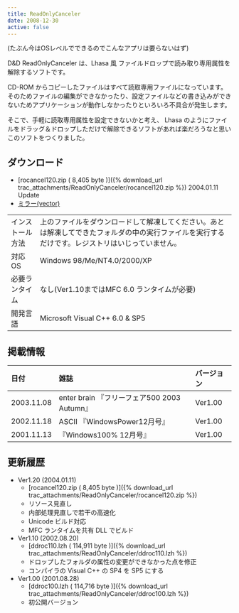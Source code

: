 ```yaml
---
title: ReadOnlyCanceler
date: 2008-12-30
active: false
---
```

(たぶん今はOSレベルでできるのでこんなアプリは要らないはず)

D&D ReadOnlyCanceler は、Lhasa 風 ファイルドロップで読み取り専用属性を解除するソフトです。 

CD-ROM からコピーしたファイルはすべて読取専用ファイルになっています。そのためファイルの編集ができなかったり、設定ファイルなどの書き込みができないためアプリケーションが動作しなかったりといろいろ不具合が発生します。 

そこで、手軽に読取専用属性を設定できないかと考え、 Lhasa のようにファイルをドラッグ＆ドロップしただけで解除できるソフトがあれば楽だろうなと思いこのソフトをつくりました。 

## ダウンロード

* [rocancel120.zip ( 8,405 byte )]({% download_url trac_attachments/ReadOnlyCanceler/rocancel120.zip %}) 2004.01.11 Update
* [ミラー(vector)](http://www.vector.co.jp/soft/win95/util/se207261.html)

|||
|:--|:--|
|インストール方法|上のファイルをダウンロードして解凍してください。あとは解凍してできたフォルダの中の実行ファイルを実行するだけです。レジストリはいじっていません。 |
|対応 OS|Windows 98/Me/NT4.0/2000/XP|
|必要ランタイム|なし(Ver1.10まではMFC 6.0 ランタイムが必要)|
|開発言語|Microsoft Visual C++ 6.0 & SP5|

## 掲載情報

|日付|雑誌|バージョン|
|:--|:--|:--|
|2003.11.08|enter brain 『フリーフェア500 2003 Autumn』|Ver1.00|
|2002.11.18|ASCII 『WindowsPower12月号』|Ver1.00|
|2001.11.13|『Windows100% 12月号』|Ver1.00|

## 更新履歴

* Ver1.20 (2004.01.11)
  * [rocancel120.zip ( 8,405 byte )]({% download_url trac_attachments/ReadOnlyCanceler/rocancel120.zip %})
  * リソース見直し
  * 内部処理見直しで若干の高速化
  * Unicode ビルド対応
  * MFC ランタイムを共有 DLL でビルド
* Ver1.10 (2002.08.20)
  * [ddroc110.lzh ( 114,911 byte )]({% download_url trac_attachments/ReadOnlyCanceler/ddroc110.lzh %})
  * ドロップしたフォルダの属性の変更ができなかった点を修正
  * コンパイラの Visual C++ の SP4 を SP5 にする
* Ver1.00 (2001.08.28)
  * [ddroc100.lzh ( 114,716 byte )]({% download_url trac_attachments/ReadOnlyCanceler/ddroc100.lzh %})
  * 初公開バージョン


